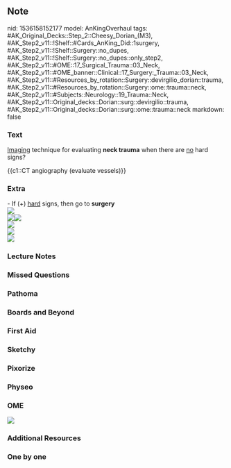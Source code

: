 ## Note
nid: 1536158152177
model: AnKingOverhaul
tags: #AK_Original_Decks::Step_2::Cheesy_Dorian_(M3), #AK_Step2_v11::!Shelf::#Cards_AnKing_Did::1surgery, #AK_Step2_v11::!Shelf::Surgery::no_dupes, #AK_Step2_v11::!Shelf::Surgery::no_dupes::only_step2, #AK_Step2_v11::#OME::17_Surgical_Trauma::03_Neck, #AK_Step2_v11::#OME_banner::Clinical::17_Surgery:_Trauma::03_Neck, #AK_Step2_v11::#Resources_by_rotation::Surgery::devirgilio_dorian::trauma, #AK_Step2_v11::#Resources_by_rotation::Surgery::ome::trauma::neck, #AK_Step2_v11::#Subjects::Neurology::19_Trauma::Neck, #AK_Step2_v11::Original_decks::Dorian::surg::devirgilio::trauma, #AK_Step2_v11::Original_decks::Dorian::surg::ome::trauma::neck
markdown: false

### Text
<u>Imaging</u> technique for evaluating <b>neck trauma</b> when
there are <u>no</u> hard signs?
<div>
  <div>
    {{c1::CT angiography (evaluate vessels)}}
  </div>
</div>

### Extra
<div>
  - If (+) <u>hard</u> signs, then go to <b>surgery</b>
</div>
<div>
  <b><img src="paste-2122044556705793.jpg"></b>
</div>
<div>
  <b><img src="paste-2036652016926721.jpg"><img src=
  "paste-2037596909731841.jpg"></b>
</div>
<div>
  <b><img src="paste-1989188333338625.jpg"></b>
</div><img src="paste-351349799649281%20(1).jpg">
<div>
  <div><img src="paste-351379864420353.jpg"></div>
</div>

### Lecture Notes


### Missed Questions


### Pathoma


### Boards and Beyond


### First Aid


### Sketchy


### Pixorize


### Physeo


### OME
<div class="ome-widget">
  <a href=
  "https://onlinemeded.org/spa/surgery-trauma/neck/acquire?ref=anki">
  <img src="_OME_AnkiFlashcards_Lesson_2.png"></a>
</div>

### Additional Resources


### One by one

